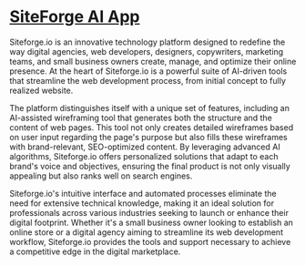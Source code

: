 
# [SiteForge AI App](https://github.com/apps/siteforge-app)

Siteforge.io is an innovative technology platform designed to redefine the way digital agencies, web developers, designers, copywriters, marketing teams, and small business owners create, manage, and optimize their online presence. At the heart of Siteforge.io is a powerful suite of AI-driven tools that streamline the web development process, from initial concept to fully realized website.

The platform distinguishes itself with a unique set of features, including an AI-assisted wireframing tool that generates both the structure and the content of web pages. This tool not only creates detailed wireframes based on user input regarding the page's purpose but also fills these wireframes with brand-relevant, SEO-optimized content. By leveraging advanced AI algorithms, Siteforge.io offers personalized solutions that adapt to each brand's voice and objectives, ensuring the final product is not only visually appealing but also ranks well on search engines.

Siteforge.io's intuitive interface and automated processes eliminate the need for extensive technical knowledge, making it an ideal solution for professionals across various industries seeking to launch or enhance their digital footprint. Whether it's a small business owner looking to establish an online store or a digital agency aiming to streamline its web development workflow, Siteforge.io provides the tools and support necessary to achieve a competitive edge in the digital marketplace.
